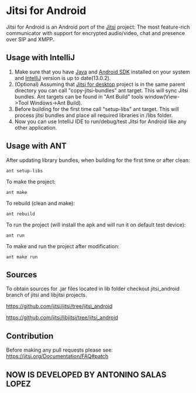 # Jitsi for Android

Jitsi for Android is an Android port of the [Jitsi] project: The most feature-rich communicator with support for encrypted audio/video, chat and presence over SIP and XMPP.

## Usage with IntelliJ

1. Make sure that you have [Java] and [Android SDK] installed on your system and [IntelliJ] version is up to date(13.0.2).
2. (Optional) Assuming that [Jitsi for desktop] project is in the same parent directory you can call "copy-jitsi-bundles" ant target. This will sync Jitsi bundles. Ant targets can be found in "Ant Build" tools window(View->Tool Windows->Ant Build).
3. Before building for the first time call "setup-libs" ant target. This will process jitsi bundles and place all required libraries in /libs folder.
4. Now you can use IntelliJ IDE to run/debug/test Jitsi for Android like any other application.

## Usage with ANT

After updating library bundles, when building for the first time or after clean:

    ant setup-libs
To make the project:

    ant make

To rebuild (clean and make):

    ant rebuild

To run the project (will install the apk and will run it on default test device):

    ant run

To make and run the project after modification:

    ant make run

## Sources

To obtain sources for .jar files located in lib folder checkout jitsi_android
 branch of jitsi and libjitsi projects.
 
 https://github.com/jitsi/jitsi/tree/jitsi_android
 
 https://github.com/jitsi/libjitsi/tree/jitsi_android

## Contribution

Before making any pull requests please see: https://jitsi.org/Documentation/FAQ#patch 

[Jitsi]: https://jitsi.org/
[Java]: http://www.oracle.com/technetwork/java/javase/downloads/jdk7-downloads-1880260.html
[Android SDK]: http://developer.android.com/sdk/index.html
[IntelliJ]: http://www.jetbrains.com/idea/download/
[Jitsi for desktop]: https://github.com/jitsi/jitsi

## NOW IS DEVELOPED BY ANTONINO SALAS LOPEZ